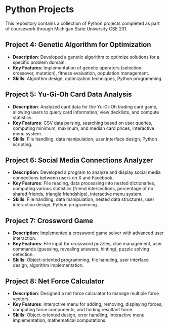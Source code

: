 # Python Projects

This repository contains a collection of Python projects completed as part of coursework through Michigan State University CSE 231.

## Project 4: Genetic Algorithm for Optimization

- **Description**: Developed a genetic algorithm to optimize solutions for a specific problem domain.
- **Key Features**: Implementation of genetic operators (selection, crossover, mutation), fitness evaluation, population management.
- **Skills**: Algorithm design, optimization techniques, Python programming.

## Project 5: Yu-Gi-Oh Card Data Analysis

- **Description**: Analyzed card data for the Yu-Gi-Oh trading card game, allowing users to query card information, view decklists, and compute statistics.
- **Key Features**: CSV data parsing, searching based on user queries, computing minimum, maximum, and median card prices, interactive menu system.
- **Skills**: File handling, data manipulation, user interface design, Python scripting.

## Project 6: Social Media Connections Analyzer

- **Description**: Developed a program to analyze and display social media connections between users on X and Facebook.
- **Key Features**: File reading, data processing into nested dictionaries, computing various statistics (friend intersections, percentage of no shared friends, triangle friendships), interactive menu system.
- **Skills**: File handling, data manipulation, nested data structures, user interaction design, Python programming.

## Project 7: Crossword Game

- **Description**: Implemented a crossword game solver with advanced user interaction.
- **Key Features**: File input for crossword puzzles, clue management, user commands (guessing, revealing answers, hinting), puzzle solving detection.
- **Skills**: Object-oriented programming, file handling, user interface design, algorithm implementation.

## Project 8: Net Force Calculator

- **Description**: Designed a net force calculator to manage multiple force vectors.
- **Key Features**: Interactive menu for adding, removing, displaying forces, computing force components, and finding resultant force.
- **Skills**: Object-oriented design, error handling, interactive menu implementation, mathematical computations.

